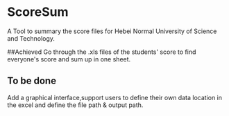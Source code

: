 # ScoreSum
A Tool  to summary the score files for Hebei Normal University of Science and Technology.

##Achieved
Go through the .xls files of the students' score to find everyone's score and sum up in one sheet.

## To be done
Add a graphical interface,support users to define their own data location in the excel and define the file path & output path.
